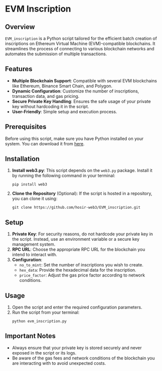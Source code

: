 # EVM Inscription

## Overview
`EVM_inscription` is a Python script tailored for the efficient batch creation of inscriptions on Ethereum Virtual Machine (EVM)-compatible blockchains. It streamlines the process of connecting to various blockchain networks and automates the submission of multiple transactions.

## Features
- **Multiple Blockchain Support**: Compatible with several EVM blockchains like Ethereum, Binance Smart Chain, and Polygon.
- **Dynamic Configuration**: Customize the number of inscriptions, transaction data, and gas pricing.
- **Secure Private Key Handling**: Ensures the safe usage of your private key without hardcoding it in the script.
- **User-Friendly**: Simple setup and execution process.

## Prerequisites
Before using this script, make sure you have Python installed on your system. You can download it from [here](https://www.python.org/downloads/).

## Installation
1. **Install web3.py**: This script depends on the `web3.py` package. Install it by running the following command in your terminal:
   ```
   pip install web3
   ```
2. **Clone the Repository** (Optional): If the script is hosted in a repository, you can clone it using:
   ```
   git clone https://github.com/hosir-web3/EVM_inscription.git
   ```

## Setup
1. **Private Key**: For security reasons, do not hardcode your private key in the script. Instead, use an environment variable or a secure key management system.
2. **RPC URL**: Choose the appropriate RPC URL for the blockchain you intend to interact with.
3. **Configuration**:
   - `no_to_mint`: Set the number of inscriptions you wish to create.
   - `hex_data`: Provide the hexadecimal data for the inscription.
   - `price_factor`: Adjust the gas price factor according to network conditions.

## Usage
1. Open the script and enter the required configuration parameters.
2. Run the script from your terminal:
   ```
   python evm_inscription.py
   ```

## Important Notes
- Always ensure that your private key is stored securely and never exposed in the script or its logs.
- Be aware of the gas fees and network conditions of the blockchain you are interacting with to avoid unexpected costs.
